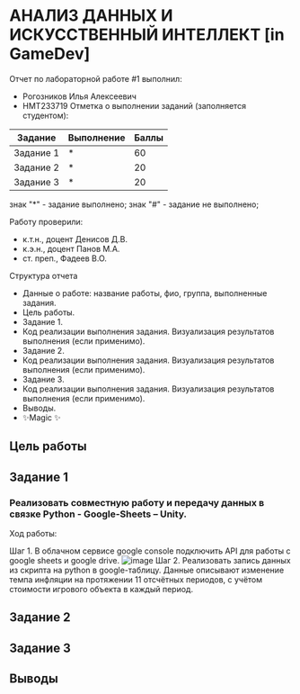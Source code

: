 # АНАЛИЗ ДАННЫХ И ИСКУССТВЕННЫЙ ИНТЕЛЛЕКТ [in GameDev]
Отчет по лабораторной работе #1 выполнил:
- Рогозников Илья Алексеевич
- НМТ233719
Отметка о выполнении заданий (заполняется студентом):

| Задание | Выполнение | Баллы |
| ------ | ------ | ------ |
| Задание 1 | * | 60 |
| Задание 2 | * | 20 |
| Задание 3 | * | 20 |

знак "*" - задание выполнено; знак "#" - задание не выполнено;

Работу проверили:
- к.т.н., доцент Денисов Д.В.
- к.э.н., доцент Панов М.А.
- ст. преп., Фадеев В.О.

Структура отчета

- Данные о работе: название работы, фио, группа, выполненные задания.
- Цель работы.
- Задание 1.
- Код реализации выполнения задания. Визуализация результатов выполнения (если применимо).
- Задание 2.
- Код реализации выполнения задания. Визуализация результатов выполнения (если применимо).
- Задание 3.
- Код реализации выполнения задания. Визуализация результатов выполнения (если применимо).
- Выводы.
- ✨Magic ✨

## Цель работы

## Задание 1
### Реализовать совместную работу и передачу данных в связке Python - Google-Sheets – Unity.
Ход работы:

Шаг 1. В облачном сервисе google console подключить API для работы с google sheets и google drive.
![image](https://github.com/user-attachments/assets/81eeaf05-6cca-47e5-a2d4-95efd77a7522)
Шаг 2. Реализовать запись данных из скрипта на python в google-таблицу. Данные описывают изменение темпа инфляции на протяжении 11 отсчётных периодов, с учётом стоимости игрового объекта в каждый период.


## Задание 2
### 


## Задание 3
### 


## Выводы


